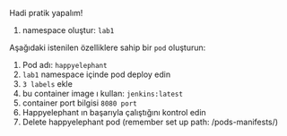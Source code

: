 Hadi pratik yapalım!

1. namespace oluştur: ```lab1```

Aşağıdaki istenilen özelliklere sahip bir ```pod``` oluşturun:

1. Pod adı: ```happyelephant```
2. ```lab1``` namespace içinde pod deploy edin
3.  ```3 labels``` ekle
4. bu container image ı kullan: ```jenkins:latest```
5. container port bilgisi ```8080 port```
6. Happyelephant ın başarıyla çalıştığını kontrol edin
7. Delete happyelephant pod (remember set up path: /pods-manifests/)
